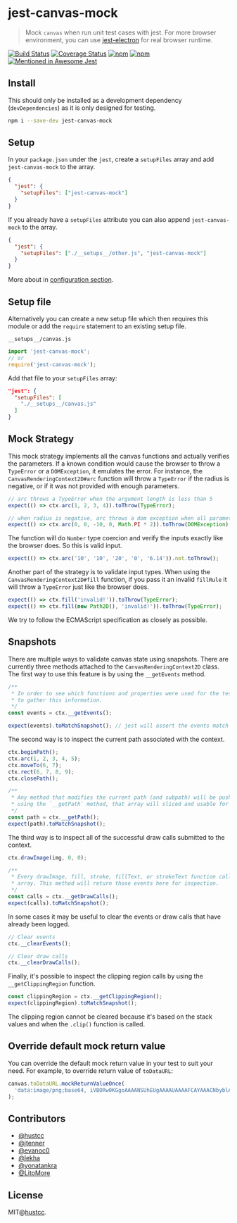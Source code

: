 # jest-canvas-mock

> Mock `canvas` when run unit test cases with jest. For more browser environment, you can use [jest-electron](https://github.com/hustcc/jest-electron) for real browser runtime.

[![Build Status](https://github.com/hustcc/jest-canvas-mock/workflows/build/badge.svg)](https://github.com/hustcc/jest-canvas-mock/actions/workflows/build.yml)
[![Coverage Status](https://coveralls.io/repos/github/hustcc/jest-canvas-mock/badge.svg?branch=master)](https://coveralls.io/github/hustcc/jest-canvas-mock)
[![npm](https://img.shields.io/npm/v/jest-canvas-mock.svg)](https://www.npmjs.com/package/jest-canvas-mock)
[![npm](https://img.shields.io/npm/dm/jest-canvas-mock.svg)](https://www.npmjs.com/package/jest-canvas-mock)
[![Mentioned in Awesome Jest](https://awesome.re/mentioned-badge.svg)](https://github.com/jest-community/awesome-jest)

## Install

This should only be installed as a development dependency (`devDependencies`) as it is only designed for testing.

```bash
npm i --save-dev jest-canvas-mock
```

## Setup

In your `package.json` under the `jest`, create a `setupFiles` array and add `jest-canvas-mock` to the array.

```json
{
  "jest": {
    "setupFiles": ["jest-canvas-mock"]
  }
}
```

If you already have a `setupFiles` attribute you can also append `jest-canvas-mock` to the array.

```json
{
  "jest": {
    "setupFiles": ["./__setups__/other.js", "jest-canvas-mock"]
  }
}
```

More about in [configuration section](https://facebook.github.io/jest/docs/en/configuration.html#content).

## Setup file

Alternatively you can create a new setup file which then requires this module or
add the `require` statement to an existing setup file.

`__setups__/canvas.js`

```js
import 'jest-canvas-mock';
// or
require('jest-canvas-mock');
```

Add that file to your `setupFiles` array:

```json
"jest": {
  "setupFiles": [
    "./__setups__/canvas.js"
  ]
}
```

## Mock Strategy

This mock strategy implements all the canvas functions and actually verifies the parameters. If a
known condition would cause the browser to throw a `TypeError` or a `DOMException`, it emulates the
error. For instance, the `CanvasRenderingContext2D#arc` function will throw a `TypeError` if the
radius is negative, or if it was not provided with enough parameters.

```ts
// arc throws a TypeError when the argument length is less than 5
expect(() => ctx.arc(1, 2, 3, 4)).toThrow(TypeError);

// when radius is negative, arc throws a dom exception when all parameters are finite
expect(() => ctx.arc(0, 0, -10, 0, Math.PI * 2)).toThrow(DOMException);
```

The function will do `Number` type coercion and verify the inputs exactly like the browser does. So
this is valid input.

```ts
expect(() => ctx.arc('10', '10', '20', '0', '6.14')).not.toThrow();
```

Another part of the strategy is to validate input types. When using the
`CanvasRenderingContext2D#fill` function, if you pass it an invalid `fillRule` it will throw a
`TypeError` just like the browser does.

```ts
expect(() => ctx.fill('invalid!')).toThrow(TypeError);
expect(() => ctx.fill(new Path2D(), 'invalid!')).toThrow(TypeError);
```

We try to follow the ECMAScript specification as closely as possible.

## Snapshots

There are multiple ways to validate canvas state using snapshots. There are currently three methods
attached to the `CanvasRenderingContext2D` class. The first way to use this feature is by using the
`__getEvents` method.

```ts
/**
 * In order to see which functions and properties were used for the test, you can use `__getEvents`
 * to gather this information.
 */
const events = ctx.__getEvents();

expect(events).toMatchSnapshot(); // jest will assert the events match the snapshot
```

The second way is to inspect the current path associated with the context.

```ts
ctx.beginPath();
ctx.arc(1, 2, 3, 4, 5);
ctx.moveTo(6, 7);
ctx.rect(6, 7, 8, 9);
ctx.closePath();

/**
 * Any method that modifies the current path (and subpath) will be pushed to an event array. When
 * using the `__getPath` method, that array will sliced and usable for snapshots.
 */
const path = ctx.__getPath();
expect(path).toMatchSnapshot();
```

The third way is to inspect all of the successful draw calls submitted to the context.

```ts
ctx.drawImage(img, 0, 0);

/**
 * Every drawImage, fill, stroke, fillText, or strokeText function call will be logged in an event
 * array. This method will return those events here for inspection.
 */
const calls = ctx.__getDrawCalls();
expect(calls).toMatchSnapshot();
```

In some cases it may be useful to clear the events or draw calls that have already been logged.

```ts
// Clear events
ctx.__clearEvents();

// Clear draw calls
ctx.__clearDrawCalls();
```

Finally, it's possible to inspect the clipping region calls by using the `__getClippingRegion`
function.

```ts
const clippingRegion = ctx.__getClippingRegion();
expect(clippingRegion).toMatchSnapshot();
```

The clipping region cannot be cleared because it's based on the stack values and when the `.clip()`
function is called.

## Override default mock return value

You can override the default mock return value in your test to suit your need. For example, to override return value of `toDataURL`:

```ts
canvas.toDataURL.mockReturnValueOnce(
  'data:image/png;base64, iVBORw0KGgoAAAANSUhEUgAAAAUAAAAFCAYAAACNbyblAAAAHElEQVQI12P4//8/w38GIAXDIBKE0DHxgljNBAAO9TXL0Y4OHwAAAABJRU5ErkJggg=='
);
```

## Contributors

- [@hustcc](https://github.com/hustcc)
- [@jtenner](https://github.com/jtenner)
- [@evanoc0](https://github.com/evanoc0)
- [@lekha](https://github.com/lekha)
- [@yonatankra](https://github.com/yonatankra)
- [@LitoMore](https://github.com/LitoMore)

## License

MIT@[hustcc](https://github.com/hustcc).
